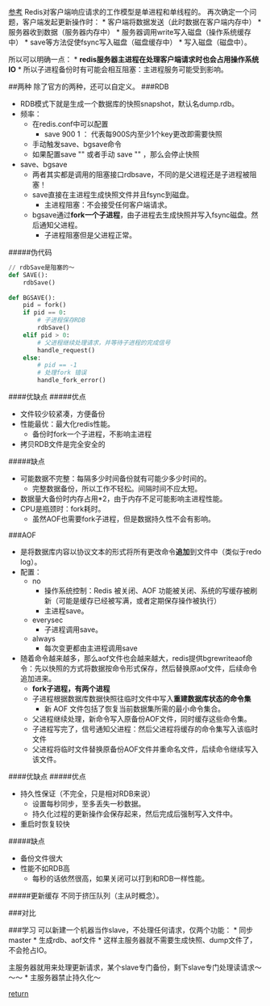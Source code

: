 [参考](https://blog.csdn.net/u011784767/article/details/76824822)
Redis对客户端响应请求的工作模型是单进程和单线程的。
再次确定一个问题，客户端发起更新操作时：
    * 客户端将数据发送（此时数据在客户端内存中）
    * 服务器收到数据（服务器内存中）
    * 服务器调用write写入磁盘（操作系统缓存中）
    * save等方法促使fsync写入磁盘（磁盘缓存中）
    * 写入磁盘（磁盘中）。

所以可以明确一点：
    * **redis服务器主进程在处理客户端请求时也会占用操作系统IO**
    * 所以子进程备份时有可能会相互阻塞：主进程服务可能受到影响。
    
##两种
除了官方的两种，还可以自定义。
###RDB
* RDB模式下就是生成一个数据库的快照snapshot，默认名dump.rdb。
* 频率：
    * 在redis.conf中可以配置
        * save 900 1 ： 代表每900S内至少1个key更改即需要快照
    * 手动触发save、bgsave命令
    * 如果配置save "" 或者手动 save "" ，那么会停止快照
* save、bgsave
    * 两者其实都是调用的阻塞接口rdbsave，不同的是父进程还是子进程被阻塞！
    * save直接在主进程生成快照文件并且fsync到磁盘。
        * 主进程阻塞：不会接受任何客户端请求。
    * bgsave通过**fork一个子进程**，由子进程去生成快照并写入fsync磁盘。然后通知父进程。
        * 子进程阻塞但是父进程正常。

#####伪代码
```python
// rdbSave是阻塞的～
def SAVE():
    rdbSave()
   
def BGSAVE():
    pid = fork()
    if pid == 0:
        # 子进程保存RDB
        rdbSave()
    elif pid > 0:
        # 父进程继续处理请求，并等待子进程的完成信号
        handle_request()
    else:
        # pid == -1
        # 处理fork 错误
        handle_fork_error()
```
####优缺点
#####优点
* 文件较少较紧凑，方便备份
* 性能最优：最大化redis性能。
    * 备份时fork一个子进程，不影响主进程
* 拷贝RDB文件是完全安全的

#####缺点
* 可能数据不完整：每隔多少时间备份就有可能少多少时间的。
    * 完整数据备份，所以工作不轻松。间隔时间不应太短。
* 数据量大备份时内存占用*2，由于内存不足可能影响主进程性能。
* CPU是瓶颈时：fork耗时。
    * 虽然AOF也需要fork子进程，但是数据持久性不会有影响。

###AOF
* 是将数据库内容以协议文本的形式将所有更改命令**追加**到文件中（类似于redo log）。
* 配置：
    * no     
        * 操作系统控制：Redis 被关闭、AOF 功能被关闭、系统的写缓存被刷新（可能是缓存已经被写满，或者定期保存操作被执行）
        * 主进程save。
    * everysec 
        * 子进程调用save。
    * always
        * 每次变更都由主进程调用save
* 随着命令越来越多，那么aof文件也会越来越大，redis提供bgrewriteaof命令：先以快照的方式将数据按命令形式保存，然后替换原aof文件，后续命令追加进来。
    * **fork子进程，有两个进程**
    * 子进程根据数据库数据快照往临时文件中写入**重建数据库状态的命令集**
        * 新 AOF 文件包括了恢复当前数据集所需的最小命令集合。
    * 父进程继续处理，新命令写入原备份AOF文件，同时缓存这些命令集。
    * 子进程写完了，信号通知父进程：然后父进程将缓存的命令集写入该临时文件
    * 父进程将临时文件替换原备份AOF文件并重命名文件，后续命令继续写入该文件。
    
####优缺点
#####优点
* 持久性保证（不完全，只是相对RDB来说）
    * 设置每秒同步，至多丢失一秒数据。
    * 持久化过程的更新操作会保存起来，然后完成后强制写入文件中。
* 重启时恢复较快

#####缺点
* 备份文件很大
* 性能不如RDB高
    * 每秒的话依然很高，如果关闭可以打到和RDB一样性能。
    
#####更新缓存
不同于挤压队列（主从时概念）。

###对比

###学习
可以新建一个机器当作slave，不处理任何请求，仅两个功能：
    * 同步master
    * 生成rdb、aof文件
        * 这样主服务器就不需要生成快照、dump文件了，不会抢占IO。

主服务器就用来处理更新请求，某个slave专门备份，剩下slave专门处理读请求～～～
    * 主服务器禁止持久化～
    
    

[return](README.md)